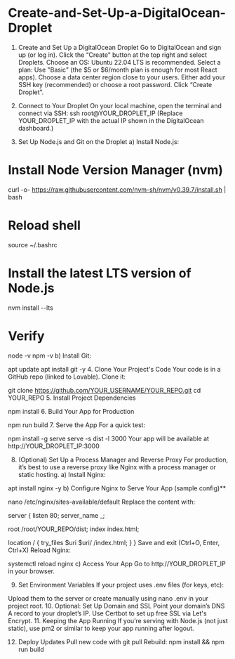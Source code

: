 # Create-and-Set-Up-a-DigitalOcean-Droplet


1. Create and Set Up a DigitalOcean Droplet
Go to DigitalOcean and sign up (or log in).
Click the “Create” button at the top right and select Droplets.
Choose an OS: Ubuntu 22.04 LTS is recommended.
Select a plan: Use "Basic" (the $5 or $6/month plan is enough for most React apps).
Choose a data center region close to your users.
Either add your SSH key (recommended) or choose a root password.
Click “Create Droplet”.
2. Connect to Your Droplet
On your local machine, open the terminal and connect via SSH:
ssh root@YOUR_DROPLET_IP
(Replace YOUR_DROPLET_IP with the actual IP shown in the DigitalOcean dashboard.)

3. Set Up Node.js and Git on the Droplet
a) Install Node.js:


# Install Node Version Manager (nvm)
curl -o- https://raw.githubusercontent.com/nvm-sh/nvm/v0.39.7/install.sh | bash

# Reload shell
source ~/.bashrc

# Install the latest LTS version of Node.js
nvm install --lts

# Verify
node -v
npm -v
b) Install Git:


apt update
apt install git -y
4. Clone Your Project's Code
Your code is in a GitHub repo (linked to Lovable).
Clone it:

git clone https://github.com/YOUR_USERNAME/YOUR_REPO.git
cd YOUR_REPO
5. Install Project Dependencies

npm install
6. Build Your App for Production

npm run build
7. Serve the App
For a quick test:


npm install -g serve
serve -s dist -l 3000
Your app will be available at http://YOUR_DROPLET_IP:3000

8. (Optional) Set Up a Process Manager and Reverse Proxy
For production, it’s best to use a reverse proxy like Nginx with a process manager or static hosting.
a) Install Nginx:

apt install nginx -y
b) Configure Nginx to Serve Your App (sample config)**

nano /etc/nginx/sites-available/default
Replace the content with:

server {
  listen 80;
  server_name _;

  root /root/YOUR_REPO/dist;
  index index.html;

  location / {
      try_files $uri $uri/ /index.html;
  }
}
Save and exit (Ctrl+O, Enter, Ctrl+X)
Reload Nginx:

systemctl reload nginx
c) Access Your App
Go to http://YOUR_DROPLET_IP in your browser.

9. Set Environment Variables
If your project uses .env files (for keys, etc):

Upload them to the server or create manually using nano .env in your project root.
10. Optional: Set Up Domain and SSL
Point your domain’s DNS A record to your droplet’s IP.
Use Certbot to set up free SSL via Let's Encrypt.
11. Keeping the App Running
If you’re serving with Node.js (not just static), use pm2 or similar to keep your app running after logout.

12. Deploy Updates
Pull new code with git pull
Rebuild: npm install && npm run build


